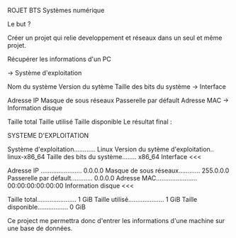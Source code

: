 ROJET BTS Systèmes numérique

Le but ?

Créer un projet qui relie developpement et réseaux dans un seul et même projet.

Récupérer les informations d'un PC

-> Système d'exploitation

Nom du système
Version du sytème
Taille des bits du système
-> Interface

Adresse IP
Masque de sous réseaux
Passerelle par défault
Adresse MAC
-> Information disque

Taille total
Taille utilisé
Taille disponible
Le résultat final :

SYSTEME D'EXPLOITATION

Système d'exploitation............ Linux
Version du sytème d'exploitation.. linux-x86_64
Taille des bits du système........ x86_64
Interface <<<

Adresse IP ....................... 0.0.0.0
Masque de sous réseaux............ 255.0.0.0
Passerelle par défault............ 0.0.0.0
Adresse MAC....................... 00:00:00:00:00:00
Information disque <<<

Taille total...................... 1 GiB
Taille utilisé.................... 1 GiB
Taille disponible................. 0 GiB

Ce project me permettra donc d'entrer les informations d'une machine sur une base de données.